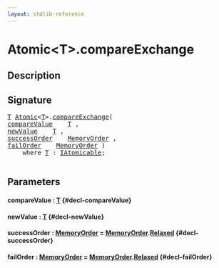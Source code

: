 ```yaml
---
layout: stdlib-reference
---
```


# Atomic\<T\>\.compareExchange

## Description





## Signature 

<pre>
<a href="/stdlib-reference/types/Atomic/index#typeparam-T" class="code_type">T</a> <a href="/stdlib-reference/types/Atomic/index" class="code_type">Atomic</a>&lt;<a href="/stdlib-reference/types/Atomic/index#typeparam-T" class="code_type">T</a>&gt;.<a href="/stdlib-reference/types/Atomic/compareExchange">compareExchange</a>(
<a href="/stdlib-reference/types/Atomic/compareExchange#decl-compareValue" class="code_param">compareValue</a>    <a href="/stdlib-reference/types/Atomic/index#typeparam-T" class="code_type">T</a> ,
<a href="/stdlib-reference/types/Atomic/compareExchange#decl-newValue" class="code_param">newValue</a>    <a href="/stdlib-reference/types/Atomic/index#typeparam-T" class="code_type">T</a> ,
<a href="/stdlib-reference/types/Atomic/compareExchange#decl-successOrder" class="code_param">successOrder</a>    <a href="/stdlib-reference/types/MemoryOrder/index" class="code_type">MemoryOrder</a> ,
<a href="/stdlib-reference/types/Atomic/compareExchange#decl-failOrder" class="code_param">failOrder</a>    <a href="/stdlib-reference/types/MemoryOrder/index" class="code_type">MemoryOrder</a> )
    <span class='code_keyword'>where</span> <a href="/stdlib-reference/types/Atomic/index#typeparam-T" class="code_type">T</a> : <a href="/stdlib-reference/interfaces/IAtomicable/index">IAtomicable</a>;

</pre>

## Parameters

#### compareValue  : [T](/stdlib-reference/types/Atomic/index#typeparam-T) {#decl-compareValue}
#### newValue  : [T](/stdlib-reference/types/Atomic/index#typeparam-T) {#decl-newValue}
#### successOrder  : [MemoryOrder](/stdlib-reference/types/MemoryOrder/index) = [MemoryOrder](/stdlib-reference/types/MemoryOrder/index)\.[Relaxed](/stdlib-reference/types/MemoryOrder/index#decl-Relaxed) {#decl-successOrder}
#### failOrder  : [MemoryOrder](/stdlib-reference/types/MemoryOrder/index) = [MemoryOrder](/stdlib-reference/types/MemoryOrder/index)\.[Relaxed](/stdlib-reference/types/MemoryOrder/index#decl-Relaxed) {#decl-failOrder}

